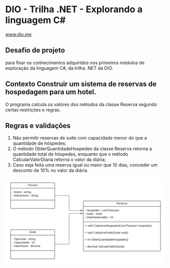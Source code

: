 ﻿# DIO - Trilha .NET - Explorando a linguagem C#
www.dio.me

## Desafio de projeto
 para fixar os conhecimentos adquiridos nos primeiros módulos de exploração da linguagem C#, da trilha .NET da DIO.

## Contexto Construir um sistema de reservas de hospedagem para um hotel. 
O programa calcula os valores dos métodos da classe Reserva segundo certas restrições e regras.

## Regras e validações
1. Não permitir reservas de suíte com capacidade menor do que a quantidade de hóspedes;
2. O método ObterQuantidadeHospedes da classe Reserva retorna a quantidade total de hóspedes, enquanto que o método CalcularValorDiaria retorna o valor da diária;
3. Caso seja feita uma reserva igual ou maior que 10 dias, conceder um desconto de 10% no valor da diária.


![Diagrama de classe hospedagem](diagrama_classe_hotel.png)

